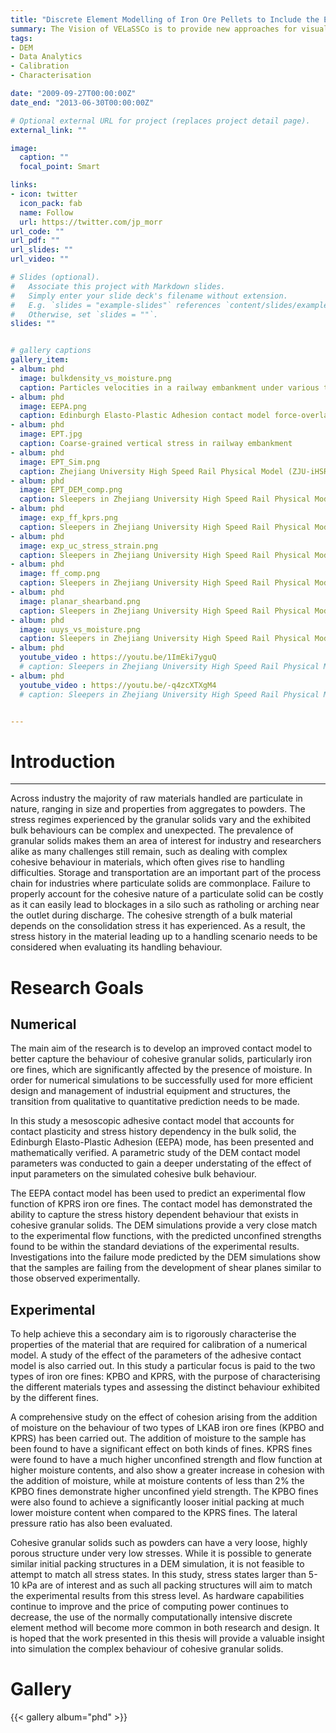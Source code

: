 ```yaml
---
title: "Discrete Element Modelling of Iron Ore Pellets to Include the Effects of Moisture and Fines"
summary: The Vision of VELaSSCo is to provide new approaches for visual analysis of large-scale simulations for the Exabyte era. 
tags:
- DEM
- Data Analytics
- Calibration
- Characterisation

date: "2009-09-27T00:00:00Z"
date_end: "2013-06-30T00:00:00Z"

# Optional external URL for project (replaces project detail page).
external_link: ""

image:
  caption: ""
  focal_point: Smart

links:
- icon: twitter
  icon_pack: fab
  name: Follow
  url: https://twitter.com/jp_morr
url_code: ""
url_pdf: ""
url_slides: ""
url_video: ""

# Slides (optional).
#   Associate this project with Markdown slides.
#   Simply enter your slide deck's filename without extension.
#   E.g. `slides = "example-slides"` references `content/slides/example-slides.md`.
#   Otherwise, set `slides = ""`.
slides: ""


# gallery captions
gallery_item:
- album: phd
  image: bulkdensity_vs_moisture.png
  caption: Particles velocities in a railway embankment under various test speeds
- album: phd
  image: EEPA.png
  caption: Edinburgh Elasto-Plastic Adhesion contact model force-overlap relationship
- album: phd
  image: EPT.jpg
  caption: Coarse-grained vertical stress in railway embankment
- album: phd
  image: EPT_Sim.png
  caption: Zhejiang University High Speed Rail Physical Model (ZJU-iHSRT)
- album: phd
  image: EPT_DEM_comp.png
  caption: Sleepers in Zhejiang University High Speed Rail Physical Model (ZJU-iHSRT)
- album: phd
  image: exp_ff_kprs.png
  caption: Sleepers in Zhejiang University High Speed Rail Physical Model (ZJU-iHSRT)
- album: phd
  image: exp_uc_stress_strain.png
  caption: Sleepers in Zhejiang University High Speed Rail Physical Model (ZJU-iHSRT)
- album: phd
  image: ff_comp.png
  caption: Sleepers in Zhejiang University High Speed Rail Physical Model (ZJU-iHSRT)
- album: phd
  image: planar_shearband.png
  caption: Sleepers in Zhejiang University High Speed Rail Physical Model (ZJU-iHSRT)
- album: phd
  image: uuys_vs_moisture.png
  caption: Sleepers in Zhejiang University High Speed Rail Physical Model (ZJU-iHSRT)
- album: phd
  youtube_video : https://youtu.be/1ImEki7yguQ
  # caption: Sleepers in Zhejiang University High Speed Rail Physical Model (ZJU-iHSRT)
- album: phd
  youtube_video : https://youtu.be/-q4zcXTXgM4
  # caption: Sleepers in Zhejiang University High Speed Rail Physical Model (ZJU-iHSRT)


---
```


# Introduction
---

Across industry the majority of raw materials handled are particulate in nature, ranging in size and properties from aggregates to powders. The stress regimes experienced by the granular solids vary and the exhibited bulk behaviours can be complex and unexpected. The prevalence of granular solids makes them an area of interest for industry and researchers alike as many challenges still remain, such as dealing with complex cohesive behaviour in materials, which often gives rise to handling difficulties.
Storage and transportation are an important part of the process chain for industries where particulate solids are commonplace. Failure to properly account for the cohesive nature of a particulate solid can be costly as it can easily lead to blockages in a silo such as ratholing or arching near the outlet during discharge. The cohesive strength of a bulk material depends on the consolidation stress it has experienced. As a result, the
stress history in the material leading up to a handling scenario needs to be considered when evaluating its handling behaviour.


# Research Goals
## Numerical
The main aim of the research is to develop an improved contact model to better capture the behaviour of cohesive granular solids, particularly iron ore fines, which are significantly affected by the presence of moisture. In order for numerical simulations to be successfully used for more efficient design and management of industrial equipment and structures, the transition from qualitative to quantitative prediction needs to be made. 

In this study a mesoscopic adhesive contact model that accounts for contact plasticity and stress history dependency in the bulk solid, the Edinburgh Elasto-Plastic Adhesion (EEPA) mode, has been presented and mathematically verified. A parametric study of the DEM contact model parameters was conducted to gain a deeper understating of the effect of input parameters on the simulated cohesive bulk behaviour.

The EEPA contact model has been used to predict an experimental flow function of KPRS iron ore fines. The contact model has demonstrated the ability to capture the stress history dependent behaviour that exists in cohesive granular solids. The DEM simulations provide a very close match to the experimental flow functions, with the predicted unconfined strengths found to be within the standard deviations of the experimental results. Investigations into the failure mode predicted by the DEM simulations show that the samples are failing from the development of shear planes similar to those observed experimentally.

## Experimental
To help achieve this a secondary aim is to rigorously characterise the properties of the material that are required for calibration of a numerical model. A study of the effect of the parameters of the adhesive contact model is also carried out. In this study a particular focus is paid to the two types of iron ore fines: KPBO and KPRS, with the purpose of characterising the different materials types and assessing the distinct
behaviour exhibited by the different fines.

A comprehensive study on the effect of cohesion arising from the addition of moisture
on the behaviour of two types of LKAB iron ore fines (KPBO and KPRS) has been carried out. The addition of moisture to the sample has been found to have a significant
effect on both kinds of fines. KPRS fines were found to have a much higher unconfined strength and flow function at higher moisture contents, and also show a greater
increase in cohesion with the addition of moisture, while at moisture contents of less
than 2% the KPBO fines demonstrate higher unconfined yield strength. The KPBO fines
were also found to achieve a significantly looser initial packing at much lower moisture
content when compared to the KPRS fines. The lateral pressure ratio has also been
evaluated.

Cohesive granular solids such as powders can have a very loose, highly porous structure under very low stresses. While it is possible to generate similar initial packing structures in a DEM simulation, it is not feasible to attempt to match all stress states. In this study, stress states larger than 5-10 kPa are of interest and as such all packing structures will aim to match the experimental results from this stress level. As hardware capabilities continue to improve and the price of computing power continues to decrease, the use of the normally computationally intensive discrete element method will become more common in both research and design. It is hoped that the work presented in this thesis will provide a valuable insight into simulation the complex behaviour of cohesive granular solids.


# Gallery

{{< gallery album="phd" >}}